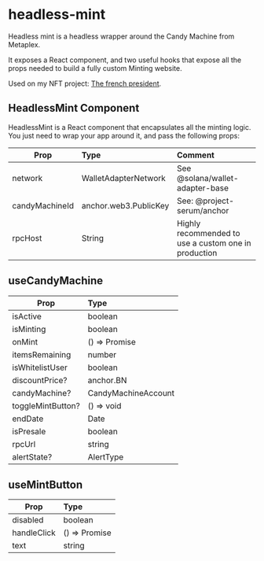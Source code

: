 # headless-mint

Headless mint is a headless wrapper around the Candy Machine from Metaplex.

It exposes a React component, and two useful hooks that expose all the props needed to build a fully custom Minting website.

Used on my NFT project: [The french president](https://thefrenchpresident.com).

## HeadlessMint Component

HeadlessMint is a React component that encapsulates all the minting logic. You just need to wrap your app around it, and pass the following props:

| Prop           | Type                  | Comment                                              |
| -------------- | :-------------------- | :--------------------------------------------------- |
| network        | WalletAdapterNetwork  | See @solana/wallet-adapter-base                      |
| candyMachineId | anchor.web3.PublicKey | See: @project-serum/anchor                           |
| rpcHost        | String                | Highly recommended to use a custom one in production |

## useCandyMachine

| Prop              | Type                |
| ----------------- | :------------------ |
| isActive          | boolean             |
| isMinting         | boolean             |
| onMint            | () => Promise<void> |
| itemsRemaining    | number              |
| isWhitelistUser   | boolean             |
| discountPrice?    | anchor.BN           |
| candyMachine?     | CandyMachineAccount |
| toggleMintButton? | () => void          |
| endDate           | Date                |
| isPresale         | boolean             |
| rpcUrl            | string              |
| alertState?       | AlertType           |

## useMintButton

| Prop        | Type                |
| ----------- | :------------------ |
| disabled    | boolean             |
| handleClick | () => Promise<void> |
| text        | string              |
